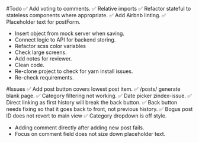 #Todo
✅ Add voting to comments.
✅ Relative imports
✅ Refactor stateful to stateless components where appropriate.
✅ Add Airbnb linting.
✅ Placeholder text for postForm.
- Insert object from mock server when saving.
- Connect logic to API for backend storing.
- Refactor scss color variables
- Check large screens.
- Add notes for reviewer.
- Clean code.
- Re-clone project to check for yarn install issues.
- Re-check requirements.

#Issues
✅ Add post button covers lowest post item.
✅ /posts/ generate blank page.
✅ Category filtering not working.
✅ Date picker zindex-issue.
✅ Direct linking as first history will break the back button.
✅ Back button needs fixing so that it goes back to front, not previous history.
✅ Bogus post ID does not revert to main view
✅ Category dropdown is off style.
- Adding comment directly after adding new post fails.
- Focus on comment field does not size down placeholder text.
